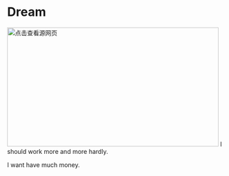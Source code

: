 # Dream
<img class="currentImg" id="currentImg" onload="alog &amp;&amp; alog('speed.set', 'c_firstPageComplete', +new Date); alog.fire &amp;&amp; alog.fire('mark');" src="https://ss0.bdstatic.com/94oJfD_bAAcT8t7mm9GUKT-xh_/timg?image&amp;quality=100&amp;size=b4000_4000&amp;sec=1543059614&amp;di=a06b69247d02a6d7ed38afb67edc6c46&amp;src=http://attach.bbs.miui.com/forum/201708/03/104503auzh9ni5rxrzx9yh.jpg" data-ispreload="0" width="684.44444444444" height="385" style="top: 145px; left: 0px; width: 490px; height: 275.625px; cursor: pointer;" log-rightclick="p=5.102" title="点击查看源网页">
I should work more and more hardly.

I want have much money.
